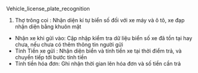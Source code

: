 Vehicle_license_plate_recognition

1. Thợ trông coi : Nhận diện kí tự biển số đối với xe máy và ô tô, xe đạp nhận diện bằng khuôn mặt
- Nhận xe khi gửi vào: Cập nhập kiểm tra dữ liệu biển số xe đã tồn tại hay chưa, nếu chưa có thêm thông tin người gửi
- Tính Tiền xe gửi : Nhận diện biển và tính tiền xe tại thời điểm trả, và chuyển tiếp tới bước tính tiền
- Tính tiền hóa đơn: Ghi nhận thời gian lên hóa đơn và số tiền cần trả

